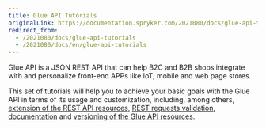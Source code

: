 ```yaml
---
title: Glue API Tutorials
originalLink: https://documentation.spryker.com/2021080/docs/glue-api-tutorials
redirect_from:
  - /2021080/docs/glue-api-tutorials
  - /2021080/docs/en/glue-api-tutorials
---
```


Glue API is a JSON REST API that can help B2C and B2B shops integrate with and personalize front-end APPs like IoT, mobile and web page stores. 

This set of tutorials will help you to achieve your basic goals with the Glue API in terms of its usage and customization, including, among others, [extension of the REST API resources](/docs/scos/dev/tutorials/202001.0/introduction/glue-api/extending-a-rest-api-resource.html), [REST requests validation](/docs/scos/dev/tutorials/202001.0/introduction/glue-api/validating-rest-request-format.html), [documentation](/docs/scos/dev/tutorials/202001.0/introduction/glue-api/documenting-glue-api-resources.html) and [versioning of the Glue API resources](/docs/scos/dev/tutorials/202001.0/introduction/glue-api/versioning-rest-api-resources.html).


